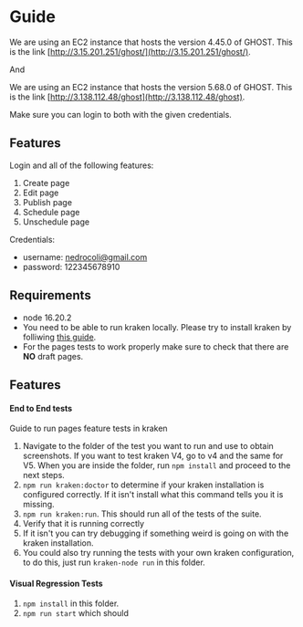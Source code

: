 # Guide

We are using an EC2 instance that hosts the version 4.45.0 of GHOST. This is the link [http://3.15.201.251/ghost/](http://3.15.201.251/ghost/).

And

We are using an EC2 instance that hosts the version 5.68.0 of GHOST. This is the link [http://3.138.112.48/ghost](http://3.138.112.48/ghost).

Make sure you can login to both with the given credentials.

## Features

Login and all of the following features:

1. Create page
2. Edit page
3. Publish page
4. Schedule page
5. Unschedule page

Credentials:
- username: nedrocoli@gmail.com
- password: 122345678910

## Requirements

- node 16.20.2
- You need to be able to run kraken locally. Please try to install kraken by folliwing [this guide](https://thesoftwaredesignlab.github.io/AutTestingCodelabs/kraken-web-testing-tool/index.html#0).
- For the pages tests to work properly make sure to check that there are **NO** draft pages.

## Features


#### End to End tests
Guide to run pages feature tests in kraken

1. Navigate to the folder of the test you want to run and use to obtain screenshots. If you want to test kraken V4, go to v4 and the same for V5. When you are inside the folder, run `npm install` and proceed to the next steps.
2. `npm run kraken:doctor` to determine if your kraken installation is configured correctly. If it isn't install what this command tells you it is missing.
3.  `npm run kraken:run`. This should run all of the tests of the suite.
4. Verify that it is running correctly
5. If it isn't you can try debugging if something weird is going on with the kraken installation. 
6. You could also try running the tests with your own kraken configuration, to do this, just run `kraken-node run` in this folder.

#### Visual Regression Tests

1. `npm install` in this folder.
2. `npm run start` which should 